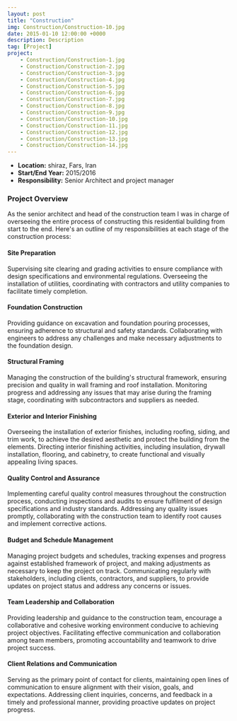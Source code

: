 ```yaml
---
layout: post
title: "Construction"
img: Construction/Construction-10.jpg
date: 2015-01-10 12:00:00 +0000
description: Description
tag: [Project]
project:
    - Construction/Construction-1.jpg
    - Construction/Construction-2.jpg
    - Construction/Construction-3.jpg
    - Construction/Construction-4.jpg
    - Construction/Construction-5.jpg
    - Construction/Construction-6.jpg
    - Construction/Construction-7.jpg
    - Construction/Construction-8.jpg
    - Construction/Construction-9.jpg
    - Construction/Construction-10.jpg
    - Construction/Construction-11.jpg
    - Construction/Construction-12.jpg
    - Construction/Construction-13.jpg
    - Construction/Construction-14.jpg
---
```


- **Location:** shiraz, Fars, Iran
- **Start/End Year:** 2015/2016
- **Responsibility:** Senior Architect and project manager

### Project Overview

As the senior architect and head of the construction team I was in charge of overseeing the entire process of constructing this residential building from start to the end. Here's an outline of my responsibilities at each stage of the construction process:

#### Site Preparation

Supervising site clearing and grading activities to ensure compliance with design specifications and environmental regulations. Overseeing the installation of utilities, coordinating with contractors and utility companies to facilitate timely completion.

#### Foundation Construction

Providing guidance on excavation and foundation pouring processes, ensuring adherence to structural and safety standards. Collaborating with engineers to address any challenges and make necessary adjustments to the foundation design.

#### Structural Framing

Managing the construction of the building's structural framework, ensuring precision and quality in wall framing and roof installation.
Monitoring progress and addressing any issues that may arise during the framing stage, coordinating with subcontractors and suppliers as needed.

#### Exterior and Interior Finishing

Overseeing the installation of exterior finishes, including roofing, siding, and trim work, to achieve the desired aesthetic and protect the building from the elements. Directing interior finishing activities, including insulation, drywall installation, flooring, and cabinetry, to create functional and visually appealing living spaces.

#### Quality Control and Assurance

Implementing careful quality control measures throughout the construction process, conducting inspections and audits to ensure fulfilment of design specifications and industry standards. Addressing any quality issues promptly, collaborating with the construction team to identify root causes and implement corrective actions.

#### Budget and Schedule Management

Managing project budgets and schedules, tracking expenses and progress against established framework of project, and making adjustments as necessary to keep the project on track. Communicating regularly with stakeholders, including clients, contractors, and suppliers, to provide updates on project status and address any concerns or issues.

#### Team Leadership and Collaboration

Providing leadership and guidance to the construction team, encourage a collaborative and cohesive working environment conducive to achieving project objectives. Facilitating effective communication and collaboration among team members, promoting accountability and teamwork to drive project success.

#### Client Relations and Communication

Serving as the primary point of contact for clients, maintaining open lines of communication to ensure alignment with their vision, goals, and expectations. Addressing client inquiries, concerns, and feedback in a timely and professional manner, providing proactive updates on project progress.
